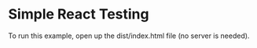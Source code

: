 # Simple React Testing

To run this example, open up the dist/index.html file (no server is needed).
